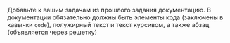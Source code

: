 Добавьте к вашим задачам из прошлого задания документацию. В документации обязательно должны быть элементы кода (заключены в кавычки `code`), полужирный текст и текст курсивом, а также абзац (объявляется через решетку)
